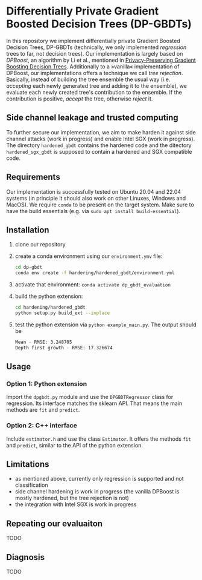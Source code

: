 # Differentially Private Gradient Boosted Decision Trees (DP-GBDTs)

In this repository we implement differentially private Gradient Boosted Decision Trees, DP-GBDTs (technically, we only implemented *regression* trees to far, not decision trees).
Our implementation is largely based on *DPBoost*, an algorithm by Li et al., mentioned in [Privacy-Preserving Gradient Boosting Decision Trees](http://arxiv.org/abs/1911.04209). Additionally to a »vanilla« implementation of DPBoost, our implementations offers a technique we call *tree rejection*. Basically, instead of building the tree ensemble the usual way (i.e. *accepting* each newly generated tree and adding it to the ensemble), we evaluate each newly created tree's contribution to the ensemble. If the contribution is positive, *accept* the tree, otherwise *reject* it.

## Side channel leakage and trusted computing
To further secure our implementation, we aim to make harden it against side channel attacks (work in progress) and enable Intel SGX (work in progress).
The directory `hardened_gbdt` contains the hardened code and the ditectory `hardened_sgx_gbdt` is supposed to contain a hardened and SGX compatible code.

## Requirements
Our implementation is successfully tested on Ubuntu 20.04 and 22.04 systems (in principle it should also work on other Linuxes, Windows and MacOS).
We require `conda` to be present on the target system. Make sure to have the build essentials (e.g. via `sudo apt install build-essential`).

## Installation
1. clone our repository
2. create a conda environment using our `environment.ymv` file:
   ```bash
   cd dp-gbdt
   conda env create -f hardering/hardened_gbdt/environment.yml
   ```
3. activate that environment: `conda activate dp_gbdt_evaluation`
4. build the python extension:
   ```bash
   cd hardening/hardened_gbdt
   python setup.py build_ext --inplace
   ```

5. test the python extension via `python example_main.py`. The output should be
   ```bash
   Mean - RMSE: 3.248705
   Depth first growth - RMSE: 17.326674
   ```

## Usage
### Option 1: Python extension
Import the `dpgbdt.py` module and use the `DPGBDTRegressor` class for regression. Its interface matches the sklearn API. That means the main methods are `fit` and `predict`.

### Option 2: C++ interface
Include `estimator.h` and use the class `Estimator`. It offers the methods `fit` and `predict`, similar to the API of the python extension.

## Limitations
- as mentioned above, currently only regression is supported and not classification
- side channel hardening is work in progress (the vanilla DPBoost is mostly hardened, but the tree rejection is not)
- the integration with Intel SGX is work in progress

## Repeating our evaluaiton
TODO

## Diagnosis
TODO
